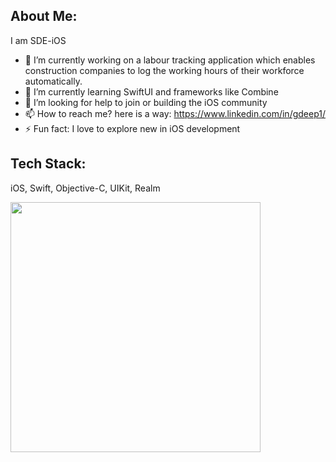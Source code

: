 ## About Me:
  I am SDE-iOS


- 🔭 I’m currently working on a labour tracking application which enables construction companies to log the working hours of their workforce automatically.
- 🌱 I’m currently learning SwiftUI and frameworks like Combine
- 🤔 I’m looking for help to join or building the iOS community 
- 📫 How to reach me? here is a way: https://www.linkedin.com/in/gdeep1/ 
- ⚡ Fun fact: I love to explore new in iOS development

## Tech Stack:
 iOS, Swift, Objective-C, UIKit, Realm

<img src="https://github-readme-stats.vercel.app/api?username=YOUR_USERNAME&show_icons=true&theme=ADD_THEME_HERE" width="400">

<!--
**gDeep1/gDeep1** is a ✨ _special_ ✨ repository because its `README.md` (this file) appears on your GitHub profile.
-->
